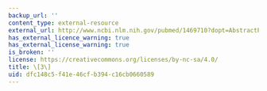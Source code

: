```yaml
---
backup_url: ''
content_type: external-resource
external_url: http://www.ncbi.nlm.nih.gov/pubmed/1469710?dopt=AbstractPlus
has_external_licence_warning: true
has_external_license_warning: true
is_broken: ''
license: https://creativecommons.org/licenses/by-nc-sa/4.0/
title: \[3\]
uid: dfc148c5-f41e-46cf-b394-c16cb0660589
---
```

